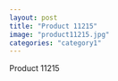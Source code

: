 ```yaml
---
layout: post
title: "Product 11215"
image: "product11215.jpg"
categories: "category1"
---
```

Product 11215

